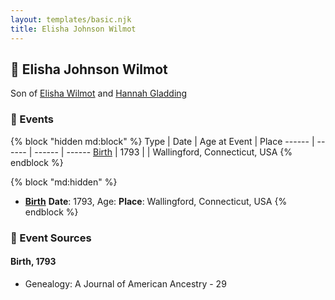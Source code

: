 ```yaml
---
layout: templates/basic.njk
title: Elisha Johnson Wilmot
---
```

## 🔵 Elisha Johnson Wilmot

Son of [Elisha Wilmot](/people/2/21177328) and [Hannah Gladding](/people/8/88055086)

### 📆 Events

{% block "hidden md:block" %}
Type | Date | Age at Event | Place
------ | ------ | ------ | ------
[Birth](#event-event-2) | 1793 |  | Wallingford, Connecticut, USA
{% endblock %}

{% block "md:hidden" %}
- **[Birth](#event-event-2)**
**Date**: 1793, Age:
**Place**: Wallingford, Connecticut, USA
{% endblock %}

### 📰 Event Sources

#### <a id="event-event-2"></a> Birth, 1793
* Genealogy: A Journal of American Ancestry  - 29